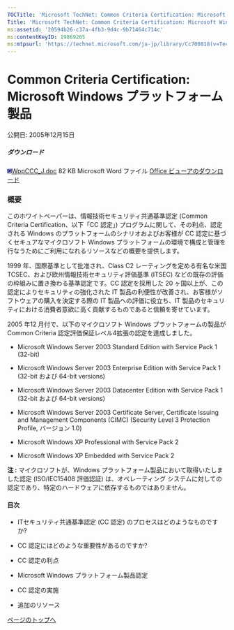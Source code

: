 ```yaml
---
TOCTitle: 'Microsoft TechNet: Common Criteria Certification: Microsoft Windows プラットフォーム製品'
Title: 'Microsoft TechNet: Common Criteria Certification: Microsoft Windows プラットフォーム製品'
ms:assetid: '20594b26-c37a-4fb3-9d4c-9b71464c714c'
ms:contentKeyID: 19869265
ms:mtpsurl: 'https://technet.microsoft.com/ja-jp/library/Cc700818(v=TechNet.10)'
---
```


Common Criteria Certification: Microsoft Windows プラットフォーム製品
=====================================================================

公開日: 2005年12月15日

##### ダウンロード

[![](images/Cc700818.icon_Word(ja-jp,TechNet.10).gif)WppCCC\_J.doc](http://download.microsoft.com/download/c/e/c/cec3a18e-8f7d-487e-8047-14acfa852b8d/wppccc_j.doc)
82 KB
Microsoft Word ファイル
[Office ビューアのダウンロード](http://office.microsoft.com/ja-jp/downloads/ha010449811041.aspx)

### 概要

このホワイトペーパーは、情報技術セキュリティ共通基準認定 (Common Criteria Certification、以下「CC 認定」) プログラムに関して、その利点、認定される Windows のプラットフォームのシナリオおよびお客様が CC 認定に基づくセキュアなマイクロソフト Windows プラットフォームの環境で構成と管理を行なうためにご利用になれるリソースなどの概要を提供します。

1999 年、国際基準として批准され、Class C2 レーティングを定める有名な米国 TCSEC、および欧州情報技術セキュリティ評価基準 (ITSEC) などの既存の評価の枠組みに置き換わる基準認定です。CC 認定を採用した 20 ヶ国以上が、この認定によりセキュリティの強化された IT 製品の利便性が改善され、お客様がソフトウェアの購入を決定する際の IT 製品への評価に役立ち、IT 製品のセキュリティにおける消費者意欲に高く貢献するものであると信頼を寄せています。

2005 年12 月付で、以下のマイクロソフト Windows プラットフォームの製品が Common Criteria 認定評価保証レベル4拡張の認定を達成しました。

-   Microsoft Windows Server 2003 Standard Edition with Service Pack 1 (32-bit)

-   Microsoft Windows Server 2003 Enterprise Edition with Service Pack 1 (32-bit および 64-bit versions)

-   Microsoft Windows Server 2003 Datacenter Edition with Service Pack 1 (32-bit および 64-bit versions)

-   Microsoft Windows Server 2003 Certificate Server, Certificate Issuing and Management Components (CIMC) (Security Level 3 Protection Profile, バージョン 1.0)

-   Microsoft Windows XP Professional with Service Pack 2

-   Microsoft Windows XP Embedded with Service Pack 2

**注 :** マイクロソフトが、Windows プラットフォーム製品において取得いたしました認定 (ISO/IEC15408 評価認証) は、オペレーティング システムに対しての認定であり、特定のハードウェアに依存するものではありません。

#### 目次

-   ITセキュリティ共通基準認定 (CC 認定) のプロセスはどのようなものですか?

-   CC 認定にはどのような重要性があるのですか?

-   CC 認定の利点

-   Microsoft Windows プラットフォーム製品認定

-   CC 認定の実施

-   追加のリソース

[](#mainsection)[ページのトップへ](#mainsection)
